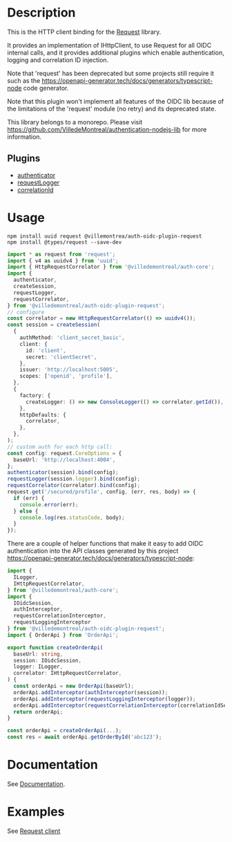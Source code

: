 # Description

This is the HTTP client binding for the [Request](https://github.com/request/request) library.

It provides an implementation of IHttpClient, to use Request for all OIDC internal calls, and it provides
additional plugins which enable authentication, logging and correlation ID injection.

Note that 'request' has been deprecated but some projects still require it such as the
https://openapi-generator.tech/docs/generators/typescript-node code generator.

Note that this plugin won't implement all features of the OIDC lib because of the limitations of the
'request' module (no retry) and its deprecated state.

This library belongs to a monorepo. Please visit https://github.com/VilledeMontreal/authentication-nodejs-lib
for more information.

## Plugins

- [authenticator](src/authenticator.ts)
- [requestLogger](src/requestLogger.ts)
- [correlationId](src/correlationId.ts)

# Usage

```
npm install uuid request @villemontrea/auth-oidc-plugin-request
npm install @types/request --save-dev
```

```typescript
import * as request from 'request';
import { v4 as uuidv4 } from 'uuid';
import { HttpRequestCorrelator } from '@villedemontreal/auth-core';
import {
  authenticator,
  createSession,
  requestLogger,
  requestCorrelator,
} from '@villedemontreal/auth-oidc-plugin-request';
// configure
const correlator = new HttpRequestCorrelator(() => uuidv4());
const session = createSession(
  {
    authMethod: 'client_secret_basic',
    client: {
      id: 'client',
      secret: 'clientSecret',
    },
    issuer: 'http://localhost:5005',
    scopes: ['openid', 'profile'],
  },
  {
    factory: {
      createLogger: () => new ConsoleLogger(() => correlator.getId()),
    },
    httpDefaults: {
      correlator,
    },
  },
);
// custom auth for each http call:
const config: request.CoreOptions = {
  baseUrl: 'http://localhost:4004',
};
authenticator(session).bind(config);
requestLogger(session.logger).bind(config);
requestCorrelator(correlator).bind(config);
request.get('/secured/profile', config, (err, res, body) => {
  if (err) {
    console.error(err);
  } else {
    console.log(res.statusCode, body);
  }
});
```

There are a couple of helper functions that make it easy to add OIDC authentication into the API classes
generated by this project https://openapi-generator.tech/docs/generators/typescript-node:

```typescript
import {
  ILogger,
  IHttpRequestCorrelator,
} from '@villedemontreal/auth-core';
import {
  IOidcSession,
  authInterceptor,
  requestCorrelationInterceptor,
  requestLoggingInterceptor
} from '@villedemontreal/auth-oidc-plugin-request';
import { OrderApi } from 'OrderApi';

export function createOrderApi(
  baseUrl: string,
  session: IOidcSession,
  logger: ILogger,
  correlator: IHttpRequestCorrelator,
) {
  const orderApi = new OrderApi(baseUrl);
  orderApi.addInterceptor(authInterceptor(session));
  orderApi.addInterceptor(requestLoggingInterceptor(logger));
  orderApi.addInterceptor(requestCorrelationInterceptor(correlationIdService));
  return orderApi;
}

const orderApi = createOrderApi(...);
const res = await orderApi.getOrderById('abc123');

```

# Documentation

See [Documentation](https://github.com/VilledeMontreal/authentication-nodejs-lib/tree/master/doc/README.md).

# Examples

See [Request client](https://github.com/VilledeMontreal/authentication-nodejs-lib/tree/master/examples/client-request)
